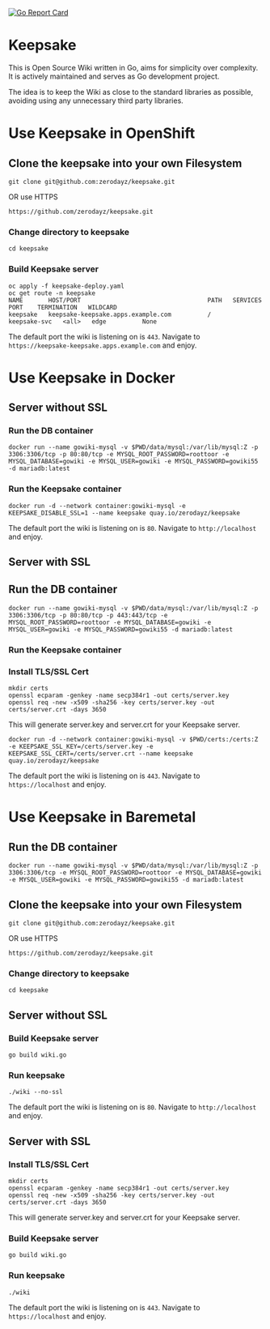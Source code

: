 [![Go Report Card](https://goreportcard.com/badge/github.com/zerodayz/keepsake)](https://goreportcard.com/report/github.com/zerodayz/keepsake)

# Keepsake
This is Open Source Wiki written in Go, aims for simplicity over complexity. It is actively maintained and serves as Go development project.

The idea is to keep the Wiki as close to the standard libraries as possible, avoiding using any unnecessary third party libraries.

# Use Keepsake in OpenShift

## Clone the keepsake into your own Filesystem
```
git clone git@github.com:zerodayz/keepsake.git
```
OR use HTTPS
```
https://github.com/zerodayz/keepsake.git
```

### Change directory to keepsake
```
cd keepsake
```
### Build Keepsake server
```
oc apply -f keepsake-deploy.yaml
oc get route -n keepsake
NAME       HOST/PORT                                   PATH   SERVICES       PORT    TERMINATION   WILDCARD
keepsake   keepsake-keepsake.apps.example.com          /      keepsake-svc   <all>   edge          None
```

The default port the wiki is listening on is `443`.
Navigate to `https://keepsake-keepsake.apps.example.com` and enjoy.

# Use Keepsake in Docker
## Server without SSL
### Run the DB container
```
docker run --name gowiki-mysql -v $PWD/data/mysql:/var/lib/mysql:Z -p 3306:3306/tcp -p 80:80/tcp -e MYSQL_ROOT_PASSWORD=roottoor -e MYSQL_DATABASE=gowiki -e MYSQL_USER=gowiki -e MYSQL_PASSWORD=gowiki55 -d mariadb:latest
```
### Run the Keepsake container
```
docker run -d --network container:gowiki-mysql -e KEEPSAKE_DISABLE_SSL=1 --name keepsake quay.io/zerodayz/keepsake
```

The default port the wiki is listening on is `80`.
Navigate to `http://localhost` and enjoy.

## Server with SSL
## Run the DB container
```
docker run --name gowiki-mysql -v $PWD/data/mysql:/var/lib/mysql:Z -p 3306:3306/tcp -p 80:80/tcp -p 443:443/tcp -e MYSQL_ROOT_PASSWORD=roottoor -e MYSQL_DATABASE=gowiki -e MYSQL_USER=gowiki -e MYSQL_PASSWORD=gowiki55 -d mariadb:latest
```
### Run the Keepsake container

### Install TLS/SSL Cert
~~~
mkdir certs
openssl ecparam -genkey -name secp384r1 -out certs/server.key
openssl req -new -x509 -sha256 -key certs/server.key -out certs/server.crt -days 3650
~~~
This will generate server.key and server.crt for your Keepsake server.

```
docker run -d --network container:gowiki-mysql -v $PWD/certs:/certs:Z -e KEEPSAKE_SSL_KEY=/certs/server.key -e KEEPSAKE_SSL_CERT=/certs/server.crt --name keepsake quay.io/zerodayz/keepsake
```

The default port the wiki is listening on is `443`.
Navigate to `https://localhost` and enjoy.

# Use Keepsake in Baremetal
## Run the DB container
```
docker run --name gowiki-mysql -v $PWD/data/mysql:/var/lib/mysql:Z -p 3306:3306/tcp -e MYSQL_ROOT_PASSWORD=roottoor -e MYSQL_DATABASE=gowiki -e MYSQL_USER=gowiki -e MYSQL_PASSWORD=gowiki55 -d mariadb:latest
```

## Clone the keepsake into your own Filesystem
```
git clone git@github.com:zerodayz/keepsake.git
```
OR use HTTPS
```
https://github.com/zerodayz/keepsake.git
```

### Change directory to keepsake
```
cd keepsake
```
## Server without SSL
### Build Keepsake server
```
go build wiki.go
```

### Run keepsake
```
./wiki --no-ssl
```

The default port the wiki is listening on is `80`.
Navigate to `http://localhost` and enjoy.

## Server with SSL
### Install TLS/SSL Cert
```
mkdir certs
openssl ecparam -genkey -name secp384r1 -out certs/server.key
openssl req -new -x509 -sha256 -key certs/server.key -out certs/server.crt -days 3650
```
This will generate server.key and server.crt for your Keepsake server.

### Build Keepsake server
```
go build wiki.go
```

### Run keepsake
```
./wiki
```

The default port the wiki is listening on is `443`.
Navigate to `https://localhost` and enjoy.
